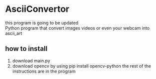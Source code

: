 # AsciiConvertor


this program is going to be updated  
Python program that convert images videos or even your webcam into ascii_art  

## how to install
1) download main.py
2) download opencv by using pip install opencv-python
the rest of the instructions are in the program
